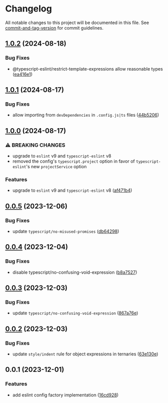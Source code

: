 # Changelog

All notable changes to this project will be documented in this file. See [commit-and-tag-version](https://github.com/absolute-version/commit-and-tag-version) for commit guidelines.

## [1.0.2](https://github.com/alexanderwende/eslint-config/compare/v1.0.1...v1.0.2) (2024-08-18)


### Bug Fixes

* @typescript-eslint/restrict-template-expressions allow reasonable types ([ea416e1](https://github.com/alexanderwende/eslint-config/commit/ea416e1455d863523dd607c06b6819e68f95b9c4))

## [1.0.1](https://github.com/alexanderwende/eslint-config/compare/v1.0.0...v1.0.1) (2024-08-17)


### Bug Fixes

* allow importing from `devDependencies` in `.config.js|ts` files ([44b5206](https://github.com/alexanderwende/eslint-config/commit/44b52069f30df9802628b73be0db4e8bf8e68e2c))

## [1.0.0](https://github.com/alexanderwende/eslint-config/compare/v0.0.5...v1.0.0) (2024-08-17)


### ⚠ BREAKING CHANGES

* upgrade to `eslint` v9 and `typescript-eslint` v8
* removed the config's `typescript.project` option in favor of `typescript-eslint`'s new `projectService` option

### Features

* upgrade to `eslint` v9 and `typescript-eslint` v8 ([af471b4](https://github.com/alexanderwende/eslint-config/commit/af471b4e831dfef8644fcd1c77bd7f7f7178e365))

## [0.0.5](https://github.com/alexanderwende/eslint-config/compare/v0.0.4...v0.0.5) (2023-12-06)


### Bug Fixes

* update `typescript/no-misused-promises` ([db64298](https://github.com/alexanderwende/eslint-config/commit/db642984c6ea3a34ab31d2e02758a005ff10802b))

## [0.0.4](https://github.com/alexanderwende/eslint-config/compare/v0.0.3...v0.0.4) (2023-12-04)


### Bug Fixes

* disable typescript/no-confusing-void-expression ([b8a7527](https://github.com/alexanderwende/eslint-config/commit/b8a7527eb393030f5c5dda6d4f951c26c032f016))

## [0.0.3](https://github.com/alexanderwende/eslint-config/compare/v0.0.2...v0.0.3) (2023-12-03)


### Bug Fixes

* update `typescript/no-confusing-void-expression` ([867a76e](https://github.com/alexanderwende/eslint-config/commit/867a76e061ac0f170505e08bd0d767f72e0b2bd9))

## [0.0.2](https://github.com/alexanderwende/eslint-config/compare/v0.0.1...v0.0.2) (2023-12-03)


### Bug Fixes

* update `style/indent` rule for object expressions in ternaries ([63e130e](https://github.com/alexanderwende/eslint-config/commit/63e130e91b6f7f982ffe7e376da6b53febbdb476))

## 0.0.1 (2023-12-01)


### Features

* add eslint config factory implementation ([16cd928](https://github.com/alexanderwende/eslint-config/commit/16cd928146f50f0c9197b2c7ef49497066ac5239))
